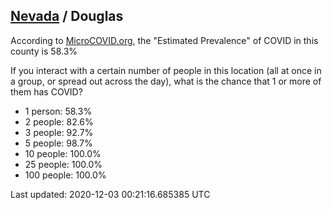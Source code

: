 
## [Nevada](/united-states/nevada) / Douglas

According to [MicroCOVID.org](http://microcovid.org),
the "Estimated Prevalence" of COVID in this county is 58.3%

If you interact with a certain number of people in this location
(all at once in a group, or spread out across the day), what is the chance that
1 or more of them has COVID?

- 1 person: 58.3%
- 2 people: 82.6%
- 3 people: 92.7%
- 5 people: 98.7%
- 10 people: 100.0%
- 25 people: 100.0%
- 100 people: 100.0%

Last updated: 2020-12-03 00:21:16.685385 UTC
